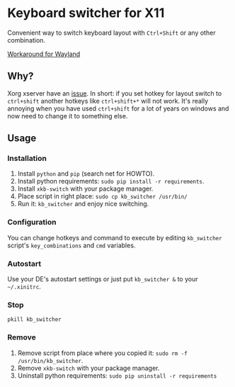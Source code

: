 # Keyboard switcher for X11
Convenient way to switch keyboard layout with `Ctrl+Shift` or
any other combination.

[Workaround for Wayland](https://github.com/Shuta4/keyboard_layout_switcher)

## Why?
Xorg xserver have an [issue](https://gitlab.freedesktop.org/xorg/xserver/-/issues/258).
In short: if you set hotkey for layout switch to `ctrl+shift`
another hotkeys like `ctrl+shift+*` will not work.
It's really annoying when you have used `ctrl+shift` for a lot of years on windows
and now need to change it to something else.

## Usage
### Installation
1. Install `python` and `pip` (search net for HOWTO).
2. Install python requirements: `sudo pip install -r requirements`.
3. Install `xkb-switch` with your package manager.
4. Place script in right place: `sudo cp kb_switcher /usr/bin/`
5. Run it: `kb_switcher` and enjoy nice switching.

### Configuration
You can change hotkeys and command to execute by editing `kb_switcher` script's
`key_combinations` and `cmd` variables.

### Autostart
Use your DE's autostart settings or just put `kb_switcher &` to your `~/.xinitrc`.

### Stop
`pkill kb_switcher`

### Remove
1. Remove script from place where you copied it: `sudo rm -f /usr/bin/kb_switcher`.
2. Remove `xkb-switch` with your package manager.
3. Uninstall python requirements: `sudo pip uninstall -r requirements`
